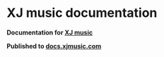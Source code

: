# XJ music documentation

**Documentation for [XJ music](https://github.com/xjmusic/xjmusic)**

**Published to [docs.xjmusic.com](https://docs.xjmusic.com/)**
